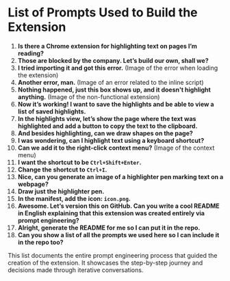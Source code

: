 
# List of Prompts Used to Build the Extension

1. **Is there a Chrome extension for highlighting text on pages I’m reading?**
2. **Those are blocked by the company. Let’s build our own, shall we?**
3. **I tried importing it and got this error.** (Image of the error when loading the extension)
4. **Another error, man.** (Image of an error related to the inline script)
5. **Nothing happened, just this box shows up, and it doesn't highlight anything.** (Image of the non-functional extension)
6. **Now it’s working! I want to save the highlights and be able to view a list of saved highlights.**
7. **In the highlights view, let’s show the page where the text was highlighted and add a button to copy the text to the clipboard.**
8. **And besides highlighting, can we draw shapes on the page?**
9. **I was wondering, can I highlight text using a keyboard shortcut?**
10. **Can we add it to the right-click context menu?** (Image of the context menu)
11. **I want the shortcut to be `Ctrl+Shift+Enter`.**
12. **Change the shortcut to `Ctrl+I`.**
13. **Nice, can you generate an image of a highlighter pen marking text on a webpage?**
14. **Draw just the highlighter pen.**
15. **In the manifest, add the icon: `icon.png`.**
16. **Awesome. Let’s version this on GitHub. Can you write a cool README in English explaining that this extension was created entirely via prompt engineering?**
17. **Alright, generate the README for me so I can put it in the repo.**
18. **Can you show a list of all the prompts we used here so I can include it in the repo too?**

This list documents the entire prompt engineering process that guided the creation of the extension. It showcases the step-by-step journey and decisions made through iterative conversations.

